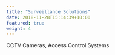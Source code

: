 ```yaml
---
title: "Surveillance Solutions"
date: 2018-11-28T15:14:39+10:00
featured: true
weight: 4
---
```


CCTV Cameras, Access Control Systems